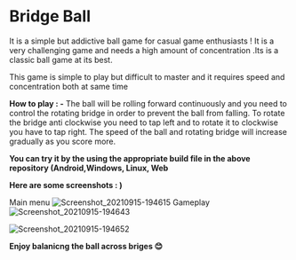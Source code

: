 # Bridge Ball
It is a simple but addictive ball game for casual game enthusiasts !
It is a very challenging game and needs a high amount of concentration .Its is a classic ball game at its best.

This game is simple to play but difficult to master and it requires speed and concentration both at same time

**How to play : -**
The ball will be rolling forward continuously and you need to control the rotating bridge in order to prevent the ball from falling. To rotate the bridge anti clockwise you need to tap left and to rotate it to clockwise you have to tap right. The speed of the ball and rotating bridge will increase gradually as you score more.

**You can try it by the using the appropriate build file in the above repository (Android,Windows, Linux, Web**

**Here are some screenshots : )**

Main menu
![Screenshot_20210915-194615](https://user-images.githubusercontent.com/27561129/133456850-e2aed550-3761-4d48-9e93-6eea65fa4c1f.png)
Gameplay
![Screenshot_20210915-194643](https://user-images.githubusercontent.com/27561129/133456901-96e9181e-38dc-4ff5-bb6d-1799de374eaf.png)

![Screenshot_20210915-194652](https://user-images.githubusercontent.com/27561129/133456931-ba3b4882-fa61-4510-825a-6629bf4685ef.png)

**Enjoy balanicng the ball across briges 😊**
